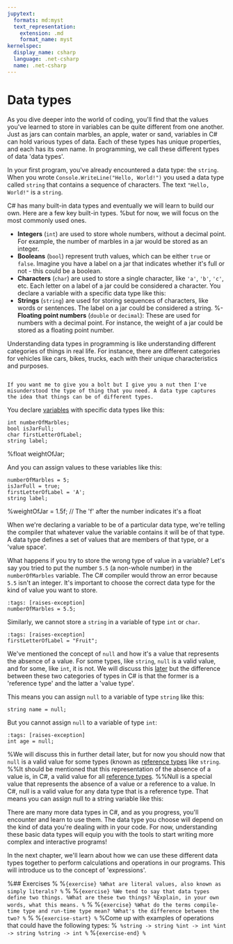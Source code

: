 ```yaml
---
jupytext:
  formats: md:myst
  text_representation:
    extension: .md
    format_name: myst
kernelspec:
  display_name: csharp
  language: .net-csharp
  name: .net-csharp
---
```



# Data types

As you dive deeper into the world of coding, you'll find that the values you've learned to store in variables can be quite different from one another. Just as jars can contain marbles, an apple, water or sand, variables in C# can hold various types of data. Each of these types has unique properties, and each has its own name. In programming, we call these different types of data 'data types'.

In your first program, you've already encountered a data type: the `string`. When you wrote `Console.WriteLine("Hello, World!")` you used a data type called `string` that contains a sequence of characters. The text `"Hello, World!"` is a `string`.

C# has many built-in data types and eventually we will learn to build our own. Here are a few key built-in types.
%but for now, we will focus on the most commonly used ones.

- **Integers** (`int`) are used to store whole numbers, without a decimal point. For example, the number of marbles in a jar would be stored as an integer.
- **Booleans** (`bool`) represent truth values, which can be either `true` or `false`. Imagine you have a label on a jar that indicates whether it's full or not - this could be a boolean.
- **Characters** (`char`) are used to store a single character, like `'a'`, `'b'`, `'c'`, etc. Each letter on a label of a jar could be considered a character.
You declare a variable with a specific data type like this:
- **Strings** (`string`) are used for storing sequences of characters, like words or sentences. The label on a jar could be considered a string.
%- **Floating point numbers** (`double` or `decimal`): These are used for numbers with a decimal point. For instance, the weight of a jar could be stored as a floating point number.

Understanding data types in programming is like understanding different categories of things in real life. For instance, there are different categories for vehicles like cars, bikes, trucks, each with their unique characteristics and purposes.

```{figure} ../images/cover-data-types.jpg

If you want me to give you a bolt but I give you a nut then I've misunderstood the type of thing that you need. A data type captures the idea that things can be of different types.
```

You declare [variables](variables) with specific data types like this:

```{code-cell}
int numberOfMarbles;
bool isJarFull;
char firstLetterOfLabel;
string label;
```
%float weightOfJar;

And you can assign values to these variables like this:

```{code-cell}
numberOfMarbles = 5;
isJarFull = true;
firstLetterOfLabel = 'A';
string label;
```
%weightOfJar = 1.5f; // The 'f' after the number indicates it's a float

When we're declaring a variable to be of a particular data type, we're telling the compiler that whatever value the variable contains it will be of that type.
A data type defines a set of values that are members of that type, or a 'value space'.

What happens if you try to store the wrong type of value in a variable? Let's say you tried to put the number `5.5` (a non-whole number) in the `numberOfMarbles` variable. The C# compiler would throw an error because `5.5` isn't an integer. It's important to choose the correct data type for the kind of value you want to store.

```{code-cell}
:tags: [raises-exception]
numberOfMarbles = 5.5;
```

Similarly, we cannot store a `string` in a variable of type `int` or `char`.

```{code-cell}
:tags: [raises-exception]
firstLetterOfLabel = "Fruit";
```

We've mentioned the concept of `null` and how it's a value that represents the absence of a value.
For some types, like `string`, `null` is a valid value, and for some, like `int`, it is not.
We will discuss this [later](reference-types) but the difference between these two categories of types in C# is that the former is a 'reference type' and the latter a 'value type'.

This means you can assign `null` to a variable of type `string` like this:

```{code-cell}
string name = null;
```

But you cannot assign `null` to a variable of type `int`:

```{code-cell}
:tags: [raises-exception]
int age = null;
```

%We will discuss this in further detail later, but for now you should now that `null` is a valid value for some types (known as [reference types](reference-types) like `string`.
%%It should be mentioned that this representation of the absence of a value is, in C#, a valid value for all [reference types](reference-types).
%%Null is a special value that represents the absence of a value or a reference to a value. In C#, null is a valid value for any data type that is a reference type. That means you can assign null to a string variable like this:

There are many more data types in C#, and as you progress, you'll encounter and learn to use them. The data type you choose will depend on the kind of data you're dealing with in your code. For now, understanding these basic data types will equip you with the tools to start writing more complex and interactive programs!

In the next chapter, we'll learn about how we can use these different data types together to perform calculations and operations in our programs. This will introduce us to the concept of 'expressions'.



%## Exercises
%
%```{exercise}
%What are literal values, also known as simply literals?
%```
%
%```{exercise}
%We tend to say that data types define two things.
%What are these two things?
%Explain, in your own words, what this means.
%```
%
%```{exercise}
%What do the terms compile-time type and run-time type mean?
%What's the difference between the two?
%```
%
%```{exercise-start}
%```
%Come up with examples of operations that could have the following types:
%```
%string -> string
%int -> int
%int -> string
%string -> int
%```
%```{exercise-end}
%```


